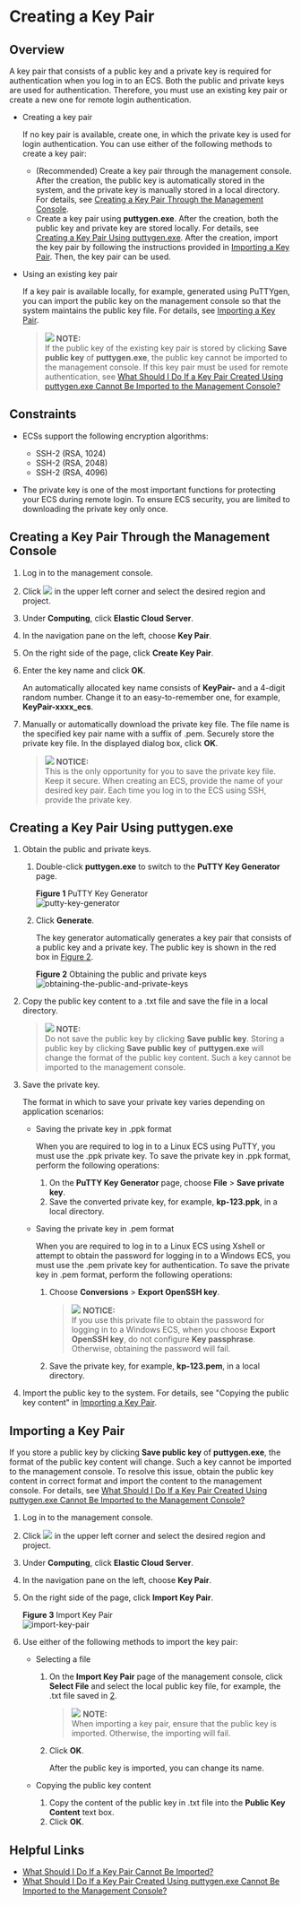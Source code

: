 # Creating a Key Pair<a name="EN-US_TOPIC_0014250631"></a>

## Overview<a name="section4859995204421"></a>

A key pair that consists of a public key and a private key is required for authentication when you log in to an ECS. Both the public and private keys are used for authentication. Therefore, you must use an existing key pair or create a new one for remote login authentication.

-   Creating a key pair

    If no key pair is available, create one, in which the private key is used for login authentication. You can use either of the following methods to create a key pair:

    -   \(Recommended\) Create a key pair through the management console. After the creation, the public key is automatically stored in the system, and the private key is manually stored in a local directory. For details, see  [Creating a Key Pair Through the Management Console](#section35336147204538).
    -   Create a key pair using  **puttygen.exe**. After the creation, both the public key and private key are stored locally. For details, see  [Creating a Key Pair Using puttygen.exe](#section38463609165715). After the creation, import the key pair by following the instructions provided in  [Importing a Key Pair](#section62005706143441). Then, the key pair can be used.

-   Using an existing key pair

    If a key pair is available locally, for example, generated using PuTTYgen, you can import the public key on the management console so that the system maintains the public key file. For details, see  [Importing a Key Pair](#section62005706143441).

    >![](/images/icon-note.gif) **NOTE:**   
    >If the public key of the existing key pair is stored by clicking  **Save public key**  of  **puttygen.exe**, the public key cannot be imported to the management console. If this key pair must be used for remote authentication, see  [What Should I Do If a Key Pair Created Using puttygen.exe Cannot Be Imported to the Management Console?](what-should-i-do-if-a-key-pair-created-using-puttygen-exe-cannot-be-imported-to-the-management-conso.md)  


## Constraints<a name="section57670118165256"></a>

-   ECSs support the following encryption algorithms:
    -   SSH-2 \(RSA, 1024\)
    -   SSH-2 \(RSA, 2048\)
    -   SSH-2 \(RSA, 4096\)

-   The private key is one of the most important functions for protecting your ECS during remote login. To ensure ECS security, you are limited to downloading the private key only once.

## Creating a Key Pair Through the Management Console<a name="section35336147204538"></a>

1.  Log in to the management console.
2.  Click  ![](figures/icon-region-0.png)  in the upper left corner and select the desired region and project.
3.  Under  **Computing**, click  **Elastic Cloud Server**.
4.  In the navigation pane on the left, choose  **Key Pair**.
5.  On the right side of the page, click  **Create Key Pair**.
6.  Enter the key name and click  **OK**.

    An automatically allocated key name consists of  **KeyPair-**  and a 4-digit random number. Change it to an easy-to-remember one, for example,  **KeyPair-xxxx\_ecs**.

7.  Manually or automatically download the private key file. The file name is the specified key pair name with a suffix of .pem. Securely store the private key file. In the displayed dialog box, click  **OK**.

    >![](/images/icon-notice.gif) **NOTICE:**   
    >This is the only opportunity for you to save the private key file. Keep it secure. When creating an ECS, provide the name of your desired key pair. Each time you log in to the ECS using SSH, provide the private key.  


## Creating a Key Pair Using  **puttygen.exe**<a name="section38463609165715"></a>

1.  Obtain the public and private keys.
    1.  Double-click  **puttygen.exe**  to switch to the  **PuTTY Key Generator**  page.

        **Figure  1**  PuTTY Key Generator<a name="en-us_topic_0037960038_fig4490538015580"></a>  
        ![](figures/putty-key-generator.png "putty-key-generator")

    2.  Click  **Generate**.

        The key generator automatically generates a key pair that consists of a public key and a private key. The public key is shown in the red box in  [Figure 2](#en-us_topic_0037960038_fig4678746517750).

        **Figure  2**  Obtaining the public and private keys<a name="en-us_topic_0037960038_fig4678746517750"></a>  
        ![](figures/obtaining-the-public-and-private-keys.png "obtaining-the-public-and-private-keys")

2.  <a name="li24584709151818"></a>Copy the public key content to a .txt file and save the file in a local directory.

    >![](/images/icon-note.gif) **NOTE:**   
    >Do not save the public key by clicking  **Save public key**. Storing a public key by clicking  **Save public key**  of  **puttygen.exe**  will change the format of the public key content. Such a key cannot be imported to the management console.  

3.  Save the private key.

    The format in which to save your private key varies depending on application scenarios:

    -   Saving the private key in .ppk format

        When you are required to log in to a Linux ECS using PuTTY, you must use the .ppk private key. To save the private key in .ppk format, perform the following operations:

        1.  On the  **PuTTY Key Generator**  page, choose  **File**  \>  **Save private key**.
        2.  Save the converted private key, for example,  **kp-123.ppk**, in a local directory.

    -   Saving the private key in .pem format

        When you are required to log in to a Linux ECS using Xshell or attempt to obtain the password for logging in to a Windows ECS, you must use the .pem private key for authentication. To save the private key in .pem format, perform the following operations:

        1.  Choose  **Conversions**  \>  **Export OpenSSH key**.

            >![](/images/icon-notice.gif) **NOTICE:**   
            >If you use this private file to obtain the password for logging in to a Windows ECS, when you choose  **Export OpenSSH key**, do not configure  **Key passphrase**. Otherwise, obtaining the password will fail.  

        2.  Save the private key, for example,  **kp-123.pem**, in a local directory.

4.  Import the public key to the system. For details, see "Copying the public key content" in  [Importing a Key Pair](#section62005706143441).

## Importing a Key Pair<a name="section62005706143441"></a>

If you store a public key by clicking  **Save public key**  of  **puttygen.exe**, the format of the public key content will change. Such a key cannot be imported to the management console. To resolve this issue, obtain the public key content in correct format and import the content to the management console. For details, see  [What Should I Do If a Key Pair Created Using puttygen.exe Cannot Be Imported to the Management Console?](what-should-i-do-if-a-key-pair-created-using-puttygen-exe-cannot-be-imported-to-the-management-conso.md)

1.  Log in to the management console.
2.  Click  ![](figures/icon-region-0.png)  in the upper left corner and select the desired region and project.
3.  Under  **Computing**, click  **Elastic Cloud Server**.
4.  In the navigation pane on the left, choose  **Key Pair**.
5.  On the right side of the page, click  **Import Key Pair**.

    **Figure  3**  Import Key Pair<a name="fig30209536143442"></a>  
    ![](figures/import-key-pair.png "import-key-pair")

6.  Use either of the following methods to import the key pair:
    -   Selecting a file
        1.  On the  **Import Key Pair**  page of the management console, click  **Select File**  and select the local public key file, for example, the .txt file saved in  [2](#li24584709151818).

            >![](/images/icon-note.gif) **NOTE:**   
            >When importing a key pair, ensure that the public key is imported. Otherwise, the importing will fail.  

        2.  Click  **OK**.

            After the public key is imported, you can change its name.

    -   Copying the public key content
        1.  Copy the content of the public key in .txt file into the  **Public Key Content**  text box.
        2.  Click  **OK**.



## Helpful Links<a name="section6289800511384"></a>

-   [What Should I Do If a Key Pair Cannot Be Imported?](what-should-i-do-if-a-key-pair-cannot-be-imported.md)
-   [What Should I Do If a Key Pair Created Using puttygen.exe Cannot Be Imported to the Management Console?](what-should-i-do-if-a-key-pair-created-using-puttygen-exe-cannot-be-imported-to-the-management-conso.md)

